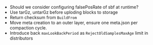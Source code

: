 * Should we consider configuring falsePosRate of sbf at runtime?
* Use tarGz, untarGz before uploding blocks to storage
* Return checksum from `BuildFrom`
* Move meta creation to an outer layer, ensure one meta.json per compaction cycle.
* Introduce back `maxLookBackPeriod` as `RejectOldSamplesMaxAge` limit in distributors
